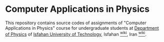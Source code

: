 Computer Applications in Physics
================================

This repository contains source codes of assignments of "Computer Applications in Physics" course <!--by [Dr. Mojtaba Alaei](http://alaei.iut.ac.ir/) -->for undergraduate students at [Department of Physics](http://physics.iut.ac.ir/en) of [Isfahan University of Technology](http://www.iut.ac.ir/en/), Isfahan <a href="http://en.wikipedia.org/wiki/Isfahan"><sup>wiki</sup></a>, Iran <a href="http://en.wikipedia.org/wiki/Iran"><sup>wiki</sup></a>.
